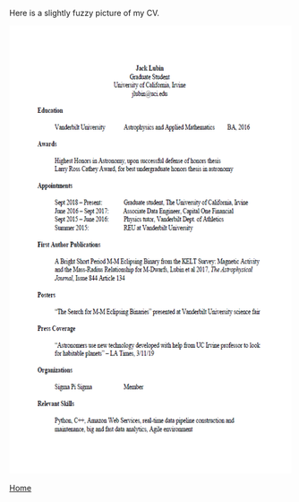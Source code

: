 Here is a slightly fuzzy picture of my CV.

<center><img src= "./cv2.png" width="600" height="800"></center>


[Home](./)
